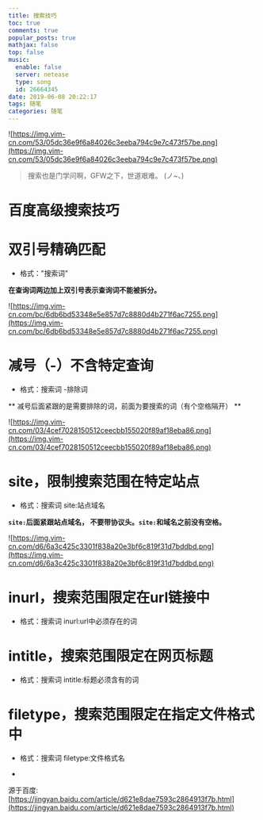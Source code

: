 ```yaml
---
title: 搜索技巧
toc: true
comments: true
popular_posts: true
mathjax: false
top: false
music:
  enable: false
  server: netease
  type: song
  id: 26664345
date: 2019-06-08 20:22:17
tags: 随笔
categories: 随笔
---
```


![https://img.vim-cn.com/53/05dc36e9f6a84026c3eeba794c9e7c473f57be.png](https://img.vim-cn.com/53/05dc36e9f6a84026c3eeba794c9e7c473f57be.png)

>搜索也是门学问啊，GFW之下，世道艰难。 (ノ~、)

<!-- more -->

# 百度高级搜索技巧

# 双引号精确匹配

- 格式："搜索词"

**在查询词两边加上双引号表示查询词不能被拆分。**

![https://img.vim-cn.com/bc/6db6bd53348e5e857d7c8880d4b271f6ac7255.png](https://img.vim-cn.com/bc/6db6bd53348e5e857d7c8880d4b271f6ac7255.png)

# 减号（-）不含特定查询

- 格式：搜索词 -排除词

** 减号后面紧跟的是需要排除的词，前面为要搜索的词（有个空格隔开） **

![https://img.vim-cn.com/03/4cef7028150512ceecbb155020f89af18eba86.png](https://img.vim-cn.com/03/4cef7028150512ceecbb155020f89af18eba86.png)

# site，限制搜索范围在特定站点

- 格式：搜索词 site:站点域名

**`site:`后面紧跟站点域名， 不要带协议头。`site:`和域名之前没有空格。**

![https://img.vim-cn.com/d6/6a3c425c3301f838a20e3bf6c819f31d7bddbd.png](https://img.vim-cn.com/d6/6a3c425c3301f838a20e3bf6c819f31d7bddbd.png)

# inurl，搜索范围限定在url链接中

- 格式：搜索词 inurl:url中必须存在的词

# intitle，搜索范围限定在网页标题

- 格式：搜索词 intitle:标题必须含有的词

# filetype，搜索范围限定在指定文件格式中

- 格式：搜索词 filetype:文件格式名


-
源于百度:[https://jingyan.baidu.com/article/d621e8dae7593c2864913f7b.html](https://jingyan.baidu.com/article/d621e8dae7593c2864913f7b.html)